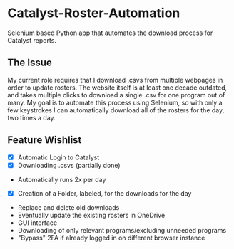 # Catalyst-Roster-Automation
Selenium based Python app that automates the download process for Catalyst reports. 

## The Issue
My current role requires that I download .csvs from multiple webpages in order to update rosters. The website itself is at least one decade outdated, and takes multiple clicks to download a single .csv for one program out of many. My goal is to automate this process using Selenium, so with only a few keystrokes I can automatically download all of the rosters for the day, two times a day.

## Feature Wishlist
 * [X] Automatic Login to Catalyst
 * [X] Downloading .csvs (partially done)
 * Automatically runs 2x per day
 * [X] Creation of a Folder, labeled, for the downloads for the day 
 * Replace and delete old downloads
 * Eventually update the existing rosters in OneDrive 
 * GUI interface 
 * Downloading of only relevant programs/excluding unneeded programs
 * "Bypass" 2FA if already logged in on different browser instance 
